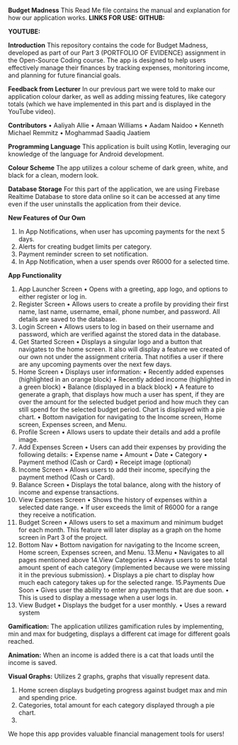 **Budget Madness**
This Read Me file contains the manual and explanation for how our application works.
**LINKS FOR USE:**
**GITHUB:**

**YOUTUBE:**


**Introduction**
This repository contains the code for Budget Madness, developed as part of our Part 3 (PORTFOLIO OF EVIDENCE) assignment in the Open-Source Coding course.
The app is designed to help users effectively manage their finances by tracking expenses, monitoring income, and planning for future financial goals.

**Feedback from Lecturer**
In our previous part we were told to make our application colour darker, as well as adding missing features,
like category totals (which we have implemented in this part and is displayed in the YouTube video).

**Contributors**
•	Aaliyah Allie
•	Amaan Williams
•	Aadam Naidoo
•	Kenneth Michael Remmitz
•	Moghammad Saadiq Jaatiem

**Programming Language**
This application is built using Kotlin, leveraging our knowledge of the language for Android development.

**Colour Scheme**
The app utilizes a colour scheme of dark green, white, and black for a clean, modern look.

**Database Storage**
For this part of the application, we are using Firebase Realtime Database to store data online so it can be accessed at 
any time even if the user uninstalls the application from their device. 

**New Features of Our Own**
1.	In App Notifications, when user has upcoming payments for the next 5 days.
2.	Alerts for creating budget limits per category.
3.	Payment reminder screen to set notification.
4.	In App Notification, when a user spends over R6000 for a selected time.

**App Functionality**
1. App Launcher Screen
•	Opens with a greeting, app logo, and options to either register or log in.
2. Register Screen
•	Allows users to create a profile by providing their first name, last name, username, email, phone number, and password. All details are saved to the database.
3. Login Screen
•	Allows users to log in based on their username and password, which are verified against the stored data in the database.
4. Get Started Screen
•	Displays a singular logo and a button that navigates to the home screen. It also will display a feature we created of our own not under the assignment criteria. That notifies a user if there are any upcoming payments over the next few days.
5. Home Screen
•	Displays user information:
•	Recently added expenses (highlighted in an orange block)
•	Recently added income (highlighted in a green block)
•	Balance (displayed in a black block)
•	A feature to generate a graph, that displays how much a user has spent, if they are over the amount for the selected budget period and how much they can still spend for the selected budget period. Chart is displayed with a pie chart.
•	Bottom navigation for navigating to the Income screen, Home screen, Expenses screen, and Menu.
6. Profile Screen
•	Allows users to update their details and add a profile image.
7. Add Expenses Screen
•	Users can add their expenses by providing the following details:
•	Expense name
•	Amount
•	Date
•	Category
•	Payment method (Cash or Card)
•	Receipt image (optional)
8. Income Screen
•	Allows users to add their income, specifying the payment method (Cash or Card).
9. Balance Screen
•	Displays the total balance, along with the history of income and expense transactions.
10. View Expenses Screen
•	Shows the history of expenses within a selected date range.
•	If user exceeds the limit of R6000 for a range they receive a notification.
11. Budget Screen
•	Allows users to set a maximum and minimum budget for each month. This feature will later display as a graph on the home screen in Part 3 of the project.
12. Bottom Nav
•	Bottom navigation for navigating to the Income screen, Home screen, Expenses screen, and Menu.
13.Menu
•	Navigates to all pages mentioned above
14.View Categories
•	Always users to see total amount spent of each category (implemented because we were missing it in the previous submission).
•	Displays a pie chart to display how much each category takes up for the selected range.
15.Payments Due Soon
•	Gives user the ability to enter any payments that are due soon.
•	This is used to display a message when a user logs in.
16. View Budget 
•	Displays the budget for a user monthly.
•	Uses a reward system

**Gamification:**
The application utilizes gamification rules by implementing, min and max for budgeting, displays a different cat image for different goals reached.

**Animation:**
When an income is added there is a cat that loads until the income is saved.

**Visual Graphs:**
Utilizes 2 graphs, graphs that visually represent data.
1.	Home screen displays budgeting progress against budget max and min and spending price.
2.	Categories, total amount for each category displayed through a pie chart.
3.	
We hope this app provides valuable financial management tools for users!



